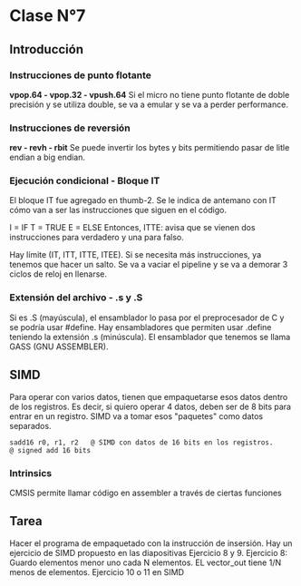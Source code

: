 # Clase N°7

## Introducción
### Instrucciones de punto flotante
**vpop.64 - vpop.32 - vpush.64**
Si el micro no tiene punto flotante de doble precisión y se utiliza double, se va a emular y se va a perder performance.

### Instrucciones de reversión
**rev - revh - rbit**
Se puede invertir los bytes y bits permitiendo pasar de litle endian a big endian.

### Ejecución condicional - Bloque IT
El bloque IT fue agregado en thumb-2. Se le indica de antemano con IT cómo van a ser las instrucciones que siguen en el código.

I = IF
T = TRUE
E = ELSE
Entonces, ITTE: avisa que se vienen dos instrucciones para verdadero y una para falso.

Hay límite (IT, ITT, ITTE, ITEE). Si se necesita más instrucciones, ya tenemos que hacer un salto. Se va a vaciar el pipeline y se va a demorar 3 ciclos de reloj en llenarse.

### Extensión del archivo - .s y .S
Si es .S (mayúscula), el ensamblador lo pasa por el preprocesador de C y se podría usar #define.
Hay ensambladores que permiten usar .define teniendo la extensión .s (minúscula).
El ensamblador que tenemos se llama GASS (GNU ASSEMBLER).
## SIMD
Para operar con varios datos, tienen que empaquetarse esos datos dentro de los registros. 
Es decir, si quiero operar 4 datos, deben ser de 8 bits para entrar en un registro. SIMD va a tomar esos "paquetes" como datos separados.

	sadd16 r0, r1, r2	@ SIMD con datos de 16 bits en los registros.
	@ signed add 16 bits
### Intrinsics
CMSIS permite llamar código en assembler a través de ciertas funciones



## Tarea
Hacer el programa de empaquetado con la instrucción de insersión.
Hay un ejercicio de SIMD propuesto en las diapositivas
Ejercicio 8 y 9.
Ejercicio 8: Guardo elementos menor uno cada N elementos. EL vector_out tiene 1/N menos de elementos.
Ejercicio 10 o 11 en SIMD
